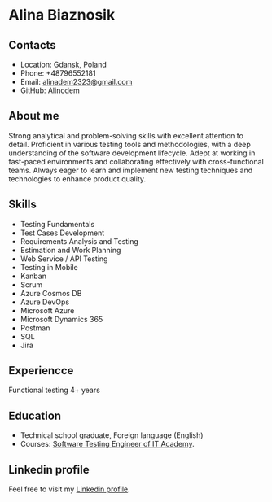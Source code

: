 # Alina Biaznosik

## Contacts

- Location: Gdansk, Poland
- Phone: +48796552181
- Email: alinadem2323@gmail.com
- GitHub: Alinodem

## About me

Strong analytical and problem-solving skills with excellent attention to detail. Proficient in various testing tools and methodologies, with a deep understanding of the software development lifecycle. Adept at working in fast-paced environments and collaborating effectively with cross-functional teams. Always eager to learn and implement new testing techniques and technologies to enhance product quality.

## Skills

- Testing Fundamentals
- Test Cases Development
- Requirements Analysis and Testing
- Estimation and Work Planning
- Web Service / API Testing
- Testing in Mobile
- Kanban
- Scrum
- Azure Cosmos DB
- Azure DevOps
- Microsoft Azure
- Microsoft Dynamics 365
- Postman
- SQL
- Jira

## Experiencce

Functional testing 4+ years

## Education

- Technical school graduate, Foreign language (English)
- Courses:
  [Software Testing Engineer of IT Academy](https://www.it-academy.by/course/software-testing-engineer/).

## Linkedin profile

Feel free to visit my [Linkedin profile](https://www.linkedin.com/in/alina-biaznosik-34b753191/).
